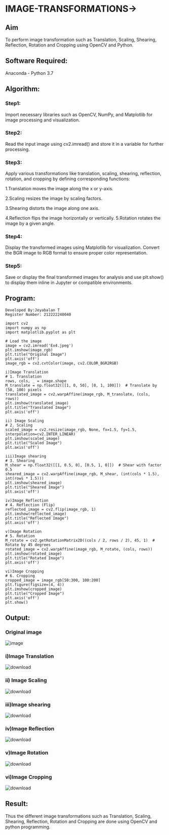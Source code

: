 # IMAGE-TRANSFORMATIONS->

## Aim
To perform image transformation such as Translation, Scaling, Shearing, Reflection, Rotation and Cropping using OpenCV and Python.

## Software Required:
Anaconda - Python 3.7

## Algorithm:
### Step1:
Import necessary libraries such as OpenCV, NumPy, and Matplotlib for image processing and visualization.

### Step2:
Read the input image using cv2.imread() and store it in a variable for further processing.

### Step3:
Apply various transformations like translation, scaling, shearing, reflection, rotation, and cropping by defining corresponding functions:

1.Translation moves the image along the x or y-axis.

2.Scaling resizes the image by scaling factors.

3.Shearing distorts the image along one axis.

4.Reflection flips the image horizontally or vertically. 5.Rotation rotates the image by a given angle.

### Step4:
Display the transformed images using Matplotlib for visualization. Convert the BGR image to RGB format to ensure proper color representation.

### Step5:
Save or display the final transformed images for analysis and use plt.show() to display them inline in Jupyter or compatible environments.
## Program:
```
Developed By:Jeyabalan T
Register Number: 212222240040

import cv2
import numpy as np
import matplotlib.pyplot as plt

# Load the image
image = cv2.imread('Ex4.jpeg')
plt.imshow(image_rgb)
plt.title("Original Image")
plt.axis('off')
image_rgb = cv2.cvtColor(image, cv2.COLOR_BGR2RGB)

i)Image Translation
# 1. Translation
rows, cols, _ = image.shape
M_translate = np.float32([[1, 0, 50], [0, 1, 100]])  # Translate by (50, 100) pixels
translated_image = cv2.warpAffine(image_rgb, M_translate, (cols, rows))
plt.imshow(translated_image)
plt.title("Translated Image")
plt.axis('off')

ii) Image Scaling
# 2. Scaling
scaled_image = cv2.resize(image_rgb, None, fx=1.5, fy=1.5, interpolation=cv2.INTER_LINEAR)
plt.imshow(scaled_image)
plt.title("Scaled Image")
plt.axis('off')

iii)Image shearing
# 3. Shearing
M_shear = np.float32([[1, 0.5, 0], [0.5, 1, 0]])  # Shear with factor 0.5
sheared_image = cv2.warpAffine(image_rgb, M_shear, (int(cols * 1.5), int(rows * 1.5)))
plt.imshow(sheared_image)
plt.title("Sheared Image")
plt.axis('off')

iv)Image Reflection
# 4. Reflection (Flip)
reflected_image = cv2.flip(image_rgb, 1)
plt.imshow(reflected_image)
plt.title("Reflected Image")
plt.axis('off')

v)Image Rotation
# 5. Rotation
M_rotate = cv2.getRotationMatrix2D((cols / 2, rows / 2), 45, 1)  # Rotate by 45 degrees
rotated_image = cv2.warpAffine(image_rgb, M_rotate, (cols, rows))
plt.imshow(rotated_image)
plt.title("Rotated Image")
plt.axis('off')

vi)Image Cropping
# 6. Cropping
cropped_image = image_rgb[50:300, 100:200]
plt.figure(figsize=(4, 4))
plt.imshow(cropped_image)
plt.title("Cropped Image")
plt.axis('off')
plt.show()

```
## Output:
### Original image
![image](https://github.com/user-attachments/assets/1e1f9a26-01ad-47a6-9699-920409c1ae74)

### i)Image Translation
![download](https://github.com/user-attachments/assets/56d5c127-5052-4e44-ae10-6f3c8004ff99)

### ii) Image Scaling
![download](https://github.com/user-attachments/assets/8b0d6897-113f-40c6-96db-0604b582f79e)

### iii)Image shearing
![download](https://github.com/user-attachments/assets/d3bd0e32-f3b1-4cba-ac28-f8087d06bde2)

### iv)Image Reflection
![download](https://github.com/user-attachments/assets/7b87f108-d9c2-47a7-ae70-aab2fb310520)

### v)Image Rotation
![download](https://github.com/user-attachments/assets/c83ad832-d140-41c2-96b2-16bbfefd9e23)


### vi)Image Cropping
![download](https://github.com/user-attachments/assets/9e0fca08-2c38-4690-a471-f750601d3c10)

## Result: 
Thus the different image transformations such as Translation, Scaling, Shearing, Reflection, Rotation and Cropping are done using OpenCV and python programming.
